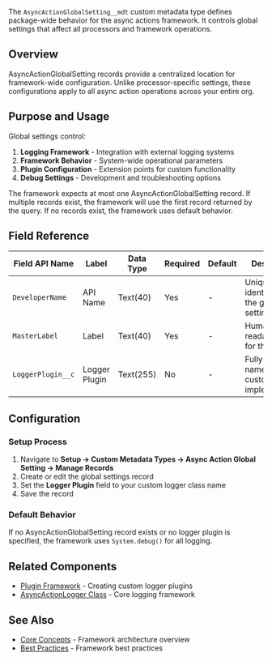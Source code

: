 The `AsyncActionGlobalSetting__mdt` custom metadata type defines package-wide behavior for the async actions framework. It controls global settings that affect all processors and framework operations.

## Overview

AsyncActionGlobalSetting records provide a centralized location for framework-wide configuration. Unlike processor-specific settings, these configurations apply to all async action operations across your entire org.

## Purpose and Usage

Global settings control:

1. **Logging Framework** - Integration with external logging systems
2. **Framework Behavior** - System-wide operational parameters
3. **Plugin Configuration** - Extension points for custom functionality
4. **Debug Settings** - Development and troubleshooting options

The framework expects at most one AsyncActionGlobalSetting record. If multiple records exist, the framework will use the first record returned by the query. If no records exist, the framework uses default behavior.

## Field Reference

| Field API Name    | Label         | Data Type | Required | Default | Description                                          | Details                                              |
| ----------------- | ------------- | --------- | -------- | ------- | ---------------------------------------------------- | ---------------------------------------------------- |
| `DeveloperName`   | API Name      | Text(40)  | Yes      | -       | Unique identifier for the global settings            | Standard metadata field                              |
| `MasterLabel`     | Label         | Text(40)  | Yes      | -       | Human-readable name for the settings                 | Standard metadata field                              |
| `LoggerPlugin__c` | Logger Plugin | Text(255) | No       | -       | Fully qualified name of custom logger implementation | Must implement `AsyncActionLogger.Adapter` interface |

## Configuration

### Setup Process

1. Navigate to **Setup → Custom Metadata Types → Async Action Global Setting → Manage Records**
2. Create or edit the global settings record
3. Set the **Logger Plugin** field to your custom logger class name
4. Save the record

### Default Behavior

If no AsyncActionGlobalSetting record exists or no logger plugin is specified, the framework uses `System.debug()` for all logging.

## Related Components

-   [Plugin Framework](./Plugin-Framework) - Creating custom logger plugins
-   [AsyncActionLogger Class](./AsyncActionLogger-Class) - Core logging framework

## See Also

-   [Core Concepts](./Core-Concepts) - Framework architecture overview
-   [Best Practices](./Best-Practices) - Framework best practices
